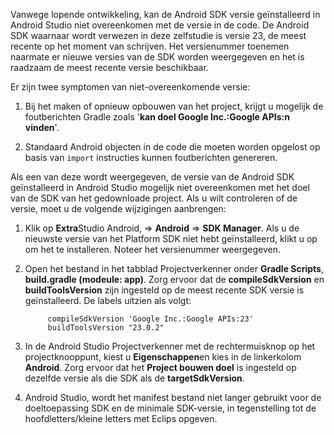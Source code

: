 Vanwege lopende ontwikkeling, kan de Android SDK versie geïnstalleerd in Android Studio niet overeenkomen met de versie in de code. De Android SDK waarnaar wordt verwezen in deze zelfstudie is versie 23, de meest recente op het moment van schrijven. Het versienummer toenemen naarmate er nieuwe versies van de SDK worden weergegeven en het is raadzaam de meest recente versie beschikbaar.

Er zijn twee symptomen van niet-overeenkomende versie:

1. Bij het maken of opnieuw opbouwen van het project, krijgt u mogelijk de foutberichten Gradle zoals '**kan doel Google Inc.:Google APIs:n vinden**'.

2. Standaard Android objecten in de code die moeten worden opgelost op basis van `import` instructies kunnen foutberichten genereren.

Als een van deze wordt weergegeven, de versie van de Android SDK geïnstalleerd in Android Studio mogelijk niet overeenkomen met het doel van de SDK van het gedownloade project.  Als u wilt controleren of de versie, moet u de volgende wijzigingen aanbrengen:


1. Klik op **Extra**Studio Android, => **Android** => **SDK Manager**. Als u de nieuwste versie van het Platform SDK niet hebt geïnstalleerd, klikt u op om het te installeren. Noteer het versienummer weergegeven.

2. Open het bestand in het tabblad Projectverkenner onder **Gradle Scripts**, **build.gradle (modeule: app)**. Zorg ervoor dat de **compileSdkVersion** en **buildToolsVersion** zijn ingesteld op de meest recente SDK versie is geïnstalleerd. De labels uitzien als volgt:
 
            compileSdkVersion 'Google Inc.:Google APIs:23'
            buildToolsVersion "23.0.2"
    
3. In de Android Studio Projectverkenner met de rechtermuisknop op het projectknooppunt, kiest u **Eigenschappen**en kies in de linkerkolom **Android**. Zorg ervoor dat het **Project bouwen doel** is ingesteld op dezelfde versie als die SDK als de **targetSdkVersion**.

4. Android Studio, wordt het manifest bestand niet langer gebruikt voor de doeltoepassing SDK en de minimale SDK-versie, in tegenstelling tot de hoofdletters/kleine letters met Eclips opgeven.
